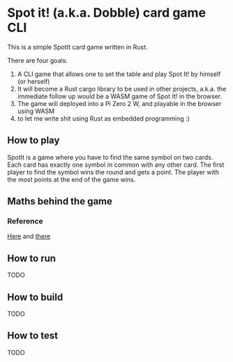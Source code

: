 # Spot it! (a.k.a. Dobble) card game CLI

This is a simple SpotIt card game written in Rust.

There are four goals:

1. A CLI game that allows one to set the table and play Spot It! by himself (or herself)
2. It will become a Rust cargo library to be used in other projects, a.k.a. the immediate follow up would be a WASM game of Spot It! in the browser.
3. The game will deployed into a Pi Zero 2 W, and playable in the browser using WASM
4. to let me write shit using Rust as embedded programming :)

## How to play

SpotIt is a game where you have to find the same symbol on two cards. Each card has exactly one symbol in common with any other card. The first player to find the symbol wins the round and gets a point. The player with the most points at the end of the game wins.

## Maths behind the game

### Reference

[Here](https://www.petercollingridge.co.uk/blog/mathematics-toys-and-games/dobble/) and [there](https://www.smithsonianmag.com/science-nature/math-card-game-spot-it-180970873/)

## How to run

TODO

## How to build

TODO

## How to test

TODO
